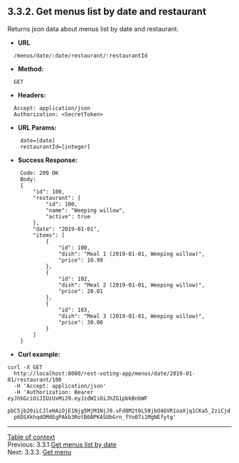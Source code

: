 **3.3.2. Get menus list by date and restaurant**
----
Returns json data about menus list by date and restaurant.
* **URL** 
```
  /menus/date/:date/restaurant/:restaurantId
```
* **Method:**
```
  GET
```
 
* **Headers:**
```
  Accept: application/json
  Authorization: <SecretToken>
```
* **URL Params:**
```
    date=[date]
    restaurantId=[integer]
```
* **Success Response:**
```
    Code: 200 OK
    Body:
    {
        "id": 100,
        "restaurant": {
            "id": 100,
            "name": "Weeping willow",
            "active": true
        },
        "date": "2019-01-01",
        "items": [
            {
                "id": 100,
                "dish": "Meal 1 (2019-01-01, Weeping willow)",
                "price": 10.99
            },
            {
                "id": 102,
                "dish": "Meal 2 (2019-01-01, Weeping willow)",
                "price": 20.01
            },
            {
                "id": 103,
                "dish": "Meal 3 (2019-01-01, Weeping willow)",
                "price": 30.00
            }
        ]
    }
``` 
* **Curl example:**
```
curl -X GET 
  http://localhost:8080/rest-voting-app/menus/date/2019-01-01/restaurant/100 
  -H 'Accept: application/json' 
  -H 'Authorization: Bearer eyJhbGciOiJIUzUxMiJ9.eyJzdWIiOiJhZG1pbkBnbWF
  pbC5jb20iLCJleHAiOjE1Njg5MjM1NjJ9.xFd8M2t6L50jbO46VR1oaXjq1CKa5_2ziCjd
  p6DSXkhqdOMdEgPAkb3RotB6BPKASUbGrn_fYo07i1MgNEfytg'
```
----
[Table of context](api.md) \
Previous: 3.3.1 [Get menus list by date](3_3_1.md) \
Next: 3.3.3. [Get menu](3_3_3.md)
